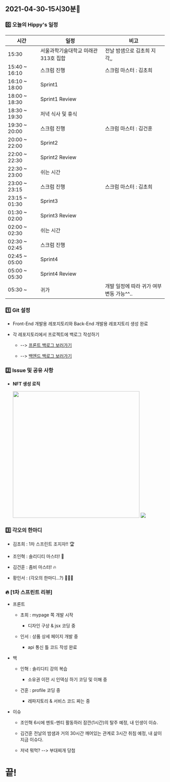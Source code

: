 ## 2021-04-30-15시30분🌟

### 0️⃣ 오늘의 Hippy's 일정

|시간|일정|비고|
|---|---|---|
|15:30|서울과학기술대학교 미래관 313호 집합|전날 밤샘으로 김초희 지각,,|
|15:40 ~ 16:10|스크럼 진행|스크럼 마스터 : 김초희|
|16:10 ~ 18:00|Sprint1||
|18:00 ~ 18:30|Sprint1 Review||
|18:30 ~ 19:30|저녁 식사 및 휴식||
|19:30 ~ 20:00|스크럼 진행|스크럼 마스터 : 김건훈|
|20:00 ~ 22:00|Sprint2||
|22:00 ~ 22:30|Sprint2 Review||
|22:30 ~ 23:00|쉬는 시간||
|23:00 ~ 23:15|스크럼 진행|스크럼 마스터 : 김초희|
|23:15 ~ 01:30|Sprint3||
|01:30 ~ 02:00|Sprint3 Review||
|02:00 ~ 02:30|쉬는 시간||
|02:30 ~ 02:45|스크럼 진행||
|02:45 ~ 05:00|Sprint4||
|05:00 ~ 05:30|Sprint4 Review||
|05:30 ~ |귀가|개발 일정에 따라 귀가 여부 변동 가능^^..|

### 1️⃣ Git 설정

* Front-End 개발용 레포지토리와 Back-End 개발용 레포지토리 생성 완료

* 각 레포지토리에서 프로젝트에 백로그 작성하기

    * --> [프론트 백로그 보러가기](https://github.com/woori-hippy/hippy_front/projects/1)

    * --> [백엔드 백로그 보러가기](https://github.com/woori-hippy/hippy_back/projects/1)


### 2️⃣ Issue 및 공유 사항

* __NFT 생성 로직__

    <img width="400" src="https://user-images.githubusercontent.com/31889335/116660380-e6c51e80-a9cd-11eb-99ff-f7875d785427.jpeg">
    
    <img width="" src="https://user-images.githubusercontent.com/31889335/116660534-2429ac00-a9ce-11eb-80e7-971791328f10.png">

### 3️⃣ 각오의 한마디

* 김초희 : 1차 스프린트 조지자!! 🏆

* 조인혁 : 솔리디티 마스터! 🚵

* 김건훈 : 좀비 마스터! 🔥

* 황인서 : (각오의 한마디...?) 🤷🏻‍♂️

### 🔥 [1차 스프린트 리뷰]

* 프론트

    * 초희 : mypage 쪽 개발 시작

        * 디자인 구상 & jsx 코딩 중

    * 인서 : 상품 상세 페이지 개발 중

        * api 통신 틀 코드 작성 완료

* 백

    * 인혁 : 솔리디티 강의 복습

        * 소유권 이전 시 인덱싱 하기 코딩 및 이해 중

    * 건훈 : profile 코딩 중

        * 레파지토리 & 서비스 코드 짜는 중

* 이슈

    * 조인혁 6시에 멘토-멘티 활동하러 잠깐(1시간)의 탈주 예정, 내 인생이 이슈.

    * 김건훈 전날의 밤샘과 거의 30시간 깨어있는 관계로 3시간 취침 예정, 내 삶이 지금 이슈다.

    * 저녁 뭐먹? --> 부대찌개 당첨

# 끝!